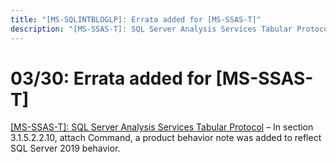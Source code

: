 ```yaml
---
title: "[MS-SQLINTBLOGLP]: Errata added for [MS-SSAS-T]"
description: "[MS-SSAS-T]: SQL Server Analysis Services Tabular Protocol – In section 3.1.5.2.2.10, attach Command, a product behavior note was added to"
---
```


# 03/30: Errata added for [MS-SSAS-T]

<p><span><a href="https://sqlprotocoldoc.blob.core.windows.net/productionsqlarchives/MS-SSAS-T/%5bMS-SSAS-T%5d-errata.pdf">[MS-SSAS-T]:
SQL Server Analysis Services Tabular Protocol</a></span> – In section
3.1.5.2.2.10, attach Command, a product behavior note was added to reflect SQL
Server 2019 behavior.</p>

                